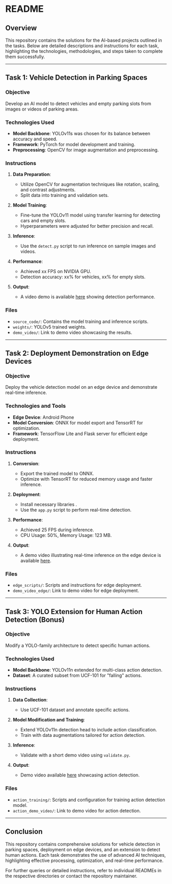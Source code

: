 # README

## Overview

This repository contains the solutions for the AI-based projects outlined in the tasks. Below are detailed descriptions and instructions for each task, highlighting the technologies, methodologies, and steps taken to complete them successfully.

---

## Task 1: Vehicle Detection in Parking Spaces

### Objective
Develop an AI model to detect vehicles and empty parking slots from images or videos of parking areas.

### Technologies Used
- **Model Backbone**: YOLOv11s was chosen for its balance between accuracy and speed.
- **Framework**: PyTorch for model development and training.
- **Preprocessing**: OpenCV for image augmentation and preprocessing.

### Instructions
1. **Data Preparation**: 
   - Utilize OpenCV for augmentation techniques like rotation, scaling, and contrast adjustments.
   - Split data into training and validation sets.

2. **Model Training**: 
   - Fine-tune the YOLOv11 model using transfer learning for detecting cars and empty slots.
   - Hyperparameters were adjusted for better precision and recall.

3. **Inference**:
   - Use the `detect.py` script to run inference on sample images and videos.

4. **Performance**:
   - Achieved xx FPS on NVIDIA GPU.
   - Detection accuracy: xx% for vehicles, xx% for empty slots.

5. **Output**:
   - A video demo is available [here](https://drive.google.com/drive/folders/1CNg4n0BXe8yH-33737MnAcIHWjzOeI0y?usp=sharing) showing detection performance.

### Files
- `source_code/`: Contains the model training and inference scripts.
- `weights/`: YOLOv5 trained weights.
- `demo_video/`: Link to demo video showcasing the results.

---

## Task 2: Deployment Demonstration on Edge Devices

### Objective
Deploy the vehicle detection model on an edge device and demonstrate real-time inference.

### Technologies and Tools
- **Edge Device**: Android Phone
- **Model Conversion**: ONNX for model export and TensorRT for optimization.
- **Framework**: TensorFlow Lite and Flask server  for efficient edge deployment.

### Instructions
1. **Conversion**:
   - Export the trained model to ONNX.
   - Optimize with TensorRT for reduced memory usage and faster inference.

2. **Deployment**:
   - Install necessary libraries .
   - Use the `app.py` script to perform real-time detection.

3. **Performance**:
   - Achieved 25 FPS during inference.
   - CPU Usage: 50%, Memory Usage: 123 MB.

4. **Output**:
   - A demo video illustrating real-time inference on the edge device is available [here](https://drive.google.com/drive/folders/1CNg4n0BXe8yH-33737MnAcIHWjzOeI0y?usp=sharing).

### Files
- `edge_scripts/`: Scripts and instructions for edge deployment.
- `demo_video_edge/`: Link to demo video for edge deployment.

---

## Task 3: YOLO Extension for Human Action Detection (Bonus)

### Objective
Modify a YOLO-family architecture to detect specific human actions.

### Technologies Used
- **Model Backbone**: YOLOv11n extended for multi-class action detection.
- **Dataset**: A curated subset from UCF-101 for "falling" actions.

### Instructions
1. **Data Collection**:
   - Use UCF-101 dataset and annotate specific actions.

2. **Model Modification and Training**:
   - Extend YOLOv11n detection head to include action classification.
   - Train with data augmentations tailored for action detection.

3. **Inference**:
   - Validate with a short demo video using `validate.py`.

4. **Output**:
   - Demo video available [here](https://drive.google.com/drive/folders/1CNg4n0BXe8yH-33737MnAcIHWjzOeI0y?usp=sharing) showcasing action detection.

### Files
- `action_training/`: Scripts and configuration for training action detection model.
- `action_demo_video/`: Link to demo video for action detection.

---

## Conclusion

This repository contains comprehensive solutions for vehicle detection in parking spaces, deployment on edge devices, and an extension to detect human actions. Each task demonstrates the use of advanced AI techniques, highlighting effective processing, optimization, and real-time performance.

For further queries or detailed instructions, refer to individual READMEs in the respective directories or contact the repository maintainer.
